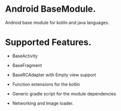 # Android BaseModule.
 Android base module for kotiln and java languages.


# Supported Features.

 * BaseActivity

 * BaseFragment

 * BaseRCAdapter with Empty view support

 * Function extensions for the kotlin

 * Generic gradle script for the module dependencies

 * Networking and Image loader.


